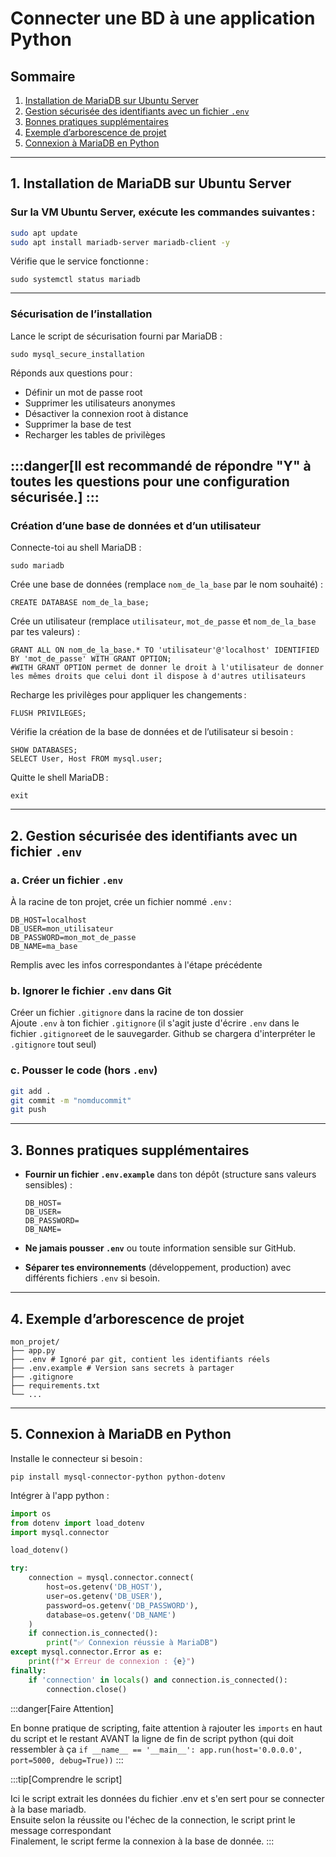 # Connecter une BD à une application Python

## Sommaire

1. [Installation de MariaDB sur Ubuntu Server](#1-installation-de-mariadb-sur-ubuntu-server)
2. [Gestion sécurisée des identifiants avec un fichier `.env`](#2-gestion-sécurisée-des-identifiants-avec-un-fichier-env)
3. [Bonnes pratiques supplémentaires](#3-bonnes-pratiques-supplémentaires)
4. [Exemple d’arborescence de projet](#4-exemple-darborescence-de-projet)
5. [Connexion à MariaDB en Python](#5-connexion-à-mariadb-en-python)

---

## 1. Installation de MariaDB sur Ubuntu Server

### Sur la VM Ubuntu Server, exécute les commandes suivantes :

```bash
sudo apt update
sudo apt install mariadb-server mariadb-client -y
```
Vérifie que le service fonctionne :

```
sudo systemctl status mariadb
```
---

### Sécurisation de l’installation

Lance le script de sécurisation fourni par MariaDB :

```
sudo mysql_secure_installation
```
Réponds aux questions pour :
- Définir un mot de passe root
- Supprimer les utilisateurs anonymes
- Désactiver la connexion root à distance
- Supprimer la base de test
- Recharger les tables de privilèges

:::danger[Il est recommandé de répondre "**Y**" à toutes les questions pour une configuration sécurisée.]
:::
---

### Création d’une base de données et d’un utilisateur

Connecte-toi au shell MariaDB :

```
sudo mariadb
```

Crée une base de données (remplace `nom_de_la_base` par le nom souhaité) :

```
CREATE DATABASE nom_de_la_base;
```

Crée un utilisateur (remplace `utilisateur`, `mot_de_passe` et `nom_de_la_base` par tes valeurs) :

```
GRANT ALL ON nom_de_la_base.* TO 'utilisateur'@'localhost' IDENTIFIED BY 'mot_de_passe' WITH GRANT OPTION; 
#WITH GRANT OPTION permet de donner le droit à l'utilisateur de donner les mêmes droits que celui dont il dispose à d'autres utilisateurs
```

Recharge les privilèges pour appliquer les changements :

```
FLUSH PRIVILEGES;
```

Vérifie la création de la base de données et de l’utilisateur si besoin :

```
SHOW DATABASES;
SELECT User, Host FROM mysql.user;
```

Quitte le shell MariaDB :

```
exit
```

---

## 2. Gestion sécurisée des identifiants avec un fichier `.env`

### a. Créer un fichier `.env`

À la racine de ton projet, crée un fichier nommé `.env` :
```
DB_HOST=localhost
DB_USER=mon_utilisateur
DB_PASSWORD=mon_mot_de_passe
DB_NAME=ma_base
```
Remplis avec les infos correspondantes à l'étape précédente

### b. Ignorer le fichier `.env` dans Git

Créer un fichier `.gitignore` dans la racine de ton dossier   
Ajoute `.env` à ton fichier `.gitignore` (il s'agit juste d'écrire `.env` dans le fichier `.gitignore`et de le sauvegarder. Github se chargera d'interpréter le `.gitignore` tout seul)  

### c. Pousser le code (hors `.env`)

```bash
git add .
git commit -m "nomducommit"
git push
```
---

## 3. Bonnes pratiques supplémentaires

- **Fournir un fichier `.env.example`** dans ton dépôt (structure sans valeurs sensibles) :

    ```
    DB_HOST=
    DB_USER=
    DB_PASSWORD=
    DB_NAME=
    ```

- **Ne jamais pousser `.env`** ou toute information sensible sur GitHub.
- **Séparer tes environnements** (développement, production) avec différents fichiers `.env` si besoin.

---

## 4. Exemple d’arborescence de projet

```
mon_projet/
├── app.py
├── .env # Ignoré par git, contient les identifiants réels
├── .env.example # Version sans secrets à partager
├── .gitignore
├── requirements.txt
└── ...
```

---

## 5. Connexion à MariaDB en Python

Installe le connecteur si besoin :
```
pip install mysql-connector-python python-dotenv
```

Intégrer à l'app python :

```python
import os
from dotenv import load_dotenv
import mysql.connector

load_dotenv()

try:
    connection = mysql.connector.connect(
        host=os.getenv('DB_HOST'),
        user=os.getenv('DB_USER'),
        password=os.getenv('DB_PASSWORD'),
        database=os.getenv('DB_NAME')
    )
    if connection.is_connected():
        print("✅ Connexion réussie à MariaDB")
except mysql.connector.Error as e:
    print(f"❌ Erreur de connexion : {e}")
finally:
    if 'connection' in locals() and connection.is_connected():
        connection.close()

```
:::danger[Faire Attention]

En bonne pratique de scripting, faite attention à rajouter les `imports` en haut du script et le restant AVANT la ligne de fin de script python (qui doit ressembler à ça `if __name__ == '__main__':
    app.run(host='0.0.0.0', port=5000, debug=True))`
:::

:::tip[Comprendre le script]

Ici le script extrait les données du fichier .env et s'en sert pour se connecter à la base mariadb.  
Ensuite selon la réussite ou l'échec de la connection, le script print le message correspondant  
Finalement, le script ferme la connexion à la base de donnée.
:::


